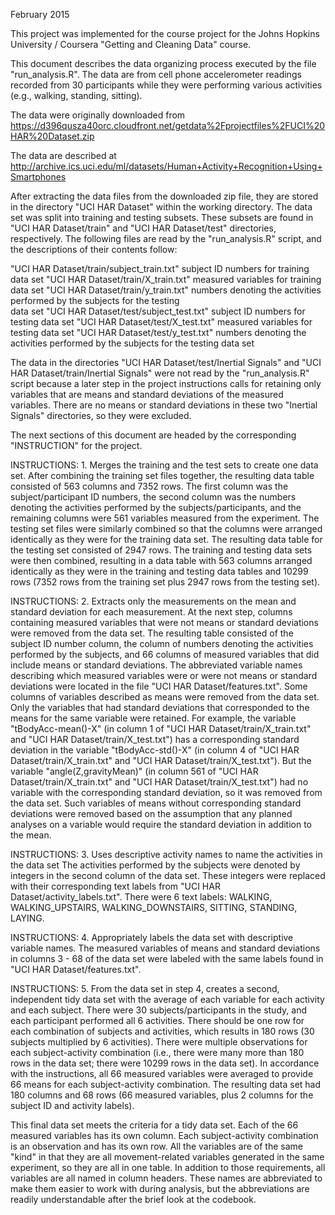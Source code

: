 February 2015

This project was implemented for the course project for the Johns Hopkins University / Coursera "Getting and Cleaning Data" course.

This document describes the data organizing process executed by the file "run_analysis.R".  The data are from cell phone accelerometer readings recorded from 30 participants while they were performing various activities (e.g., walking, standing, sitting).

The data were originally downloaded from 
https://d396qusza40orc.cloudfront.net/getdata%2Fprojectfiles%2FUCI%20HAR%20Dataset.zip 

The data are described at 
http://archive.ics.uci.edu/ml/datasets/Human+Activity+Recognition+Using+Smartphones

After extracting the data files from the downloaded zip file, they are stored in the directory "UCI HAR Dataset" within the working directory.  The data set was split into training and testing subsets.  These subsets are found in "UCI HAR Dataset/train" and "UCI HAR Dataset/test" directories, respectively.  The following files are read by the "run_analysis.R" script, and the descriptions of their contents follow:

"UCI HAR Dataset/train/subject_train.txt"	subject ID numbers for training data set
"UCI HAR Dataset/train/X_train.txt"		    measured variables for training data set
"UCI HAR Dataset/train/y_train.txt"		    numbers denoting the activities performed by the subjects for the testing  
                                          data set
"UCI HAR Dataset/test/subject_test.txt"		subject ID numbers for testing data set
"UCI HAR Dataset/test/X_test.txt"		      measured variables for testing data set
"UCI HAR Dataset/test/y_test.txt"		      numbers denoting the activities performed by the subjects for the testing 
                                          data set

The data in the directories "UCI HAR Dataset/test/Inertial Signals" and "UCI HAR Dataset/train/Inertial Signals" were not read by the "run_analysis.R" script because a later step in the project instructions calls for retaining only variables that are means and standard deviations of the measured variables.  There are no means or standard deviations in these two "Inertial Signals" directories, so they were excluded.


The next sections of this document are headed by the corresponding "INSTRUCTION" for the project.

INSTRUCTIONS:  1. Merges the training and the test sets to create one data set.
After combining the training set files together, the resulting data table consisted of 563 columns and 7352 rows.  The first column was the subject/participant ID numbers, the second column was the numbers denoting the activities performed by the subjects/participants, and the remaining columns were 561 variables measured from the experiment.  The testing set files were similarly combined so that the columns were arranged identically as they were for the training data set.  The resulting data table for the testing set consisted of 2947 rows.  The training and testing data sets were then combined, resulting in a data table with 563 columns arranged identically as they were in the training and testing data tables and 10299 rows (7352 rows from the training set plus 2947 rows from the testing set).


INSTRUCTIONS:  2. Extracts only the measurements on the mean and standard deviation for each measurement. 
At the next step, columns containing measured variables that were not means or standard deviations were removed from the data set.  The resulting table consisted of the subject ID number column, the column of numbers denoting the activities performed by the subjects, and 66 columns of measured variables that did include means or standard deviations.  The abbreviated variable names describing which measured variables were or were not means or standard deviations were located in the file "UCI HAR Dataset/features.txt".  Some columns of variables described as means were removed from the data set.  Only the variables that had standard deviations that corresponded to the means for the same variable were retained.  For example, the variable "tBodyAcc-mean()-X" (in column 1 of "UCI HAR Dataset/train/X_train.txt" and "UCI HAR Dataset/train/X_test.txt") has a corresponding standard deviation in the variable "tBodyAcc-std()-X" (in column 4 of "UCI HAR Dataset/train/X_train.txt" and "UCI HAR Dataset/train/X_test.txt").  But the variable "angle(Z,gravityMean)" (in column 561 of "UCI HAR Dataset/train/X_train.txt" and "UCI HAR Dataset/train/X_test.txt") had no variable with the corresponding standard deviation, so it was removed from the data set.  Such variables of means without corresponding standard deviations were removed based on the assumption that any planned analyses on a variable would require the standard deviation in addition to the mean.


INSTRUCTIONS:  3. Uses descriptive activity names to name the activities in the data set
The activities performed by the subjects were denoted by integers in the second column of the data set.  These integers were replaced with their corresponding text labels from "UCI HAR Dataset/activity_labels.txt".  There were 6 text labels:  WALKING, WALKING_UPSTAIRS, WALKING_DOWNSTAIRS, SITTING, STANDING, LAYING.


INSTRUCTIONS:  4. Appropriately labels the data set with descriptive variable names. 
The measured variables of means and standard deviations in columns 3 - 68 of the data set were labeled with the same labels found in "UCI HAR Dataset/features.txt".


INSTRUCTIONS:  5. From the data set in step 4, creates a second, independent tidy data set with the average of each variable for each activity and each subject. 
There were 30 subjects/participants in the study, and each participant performed all 6 activities.  There should be one row for each combination of subjects and activities, which results in 180 rows (30 subjects multiplied by 6 activities).  There were multiple observations for each subject-activity combination (i.e., there were many more than 180 rows in the data set; there were 10299 rows in the data set).  In accordance with the instructions, all 66 measured variables were averaged to provide 66 means for each subject-activity combination.  The resulting data set had 180 columns and 68 rows (66 measured variables, plus 2 columns for the subject ID and activity labels).

This final data set meets the criteria for a tidy data set.  Each of the 66 measured variables has its own column.  Each subject-activity combination is an observation and has its own row.  All the variables are of the same "kind" in that they are all movement-related variables generated in the same experiment, so they are all in one table.  In addition to those requirements, all variables are all named in column headers.  These names are abbreviated to make them easier to work with during analysis, but the abbreviations are readily understandable after the brief look at the codebook.
